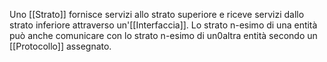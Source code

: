 Uno [[Strato]] fornisce servizi allo strato superiore e riceve servizi dallo strato inferiore attraverso un'[[Interfaccia]].
Lo strato n-esimo di una entità può anche comunicare con  lo strato n-esimo di un0altra entità secondo un [[Protocollo]] assegnato.